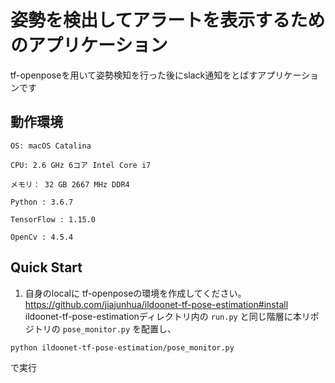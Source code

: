 # 姿勢を検出してアラートを表示するためのアプリケーション

tf-openposeを用いて姿勢検知を行った後にslack通知をとばすアプリケーションです

## 動作環境
```
OS: macOS Catalina

CPU: 2.6 GHz 6コア Intel Core i7

メモリ： 32 GB 2667 MHz DDR4

Python : 3.6.7

TensorFlow : 1.15.0

OpenCv : 4.5.4
```
## Quick Start

1. 自身のlocalに tf-openposeの環境を作成してください。
https://github.com/jiajunhua/ildoonet-tf-pose-estimation#install
ildoonet-tf-pose-estimationディレクトリ内の
`run.py` と同じ階層に本リポジトリの `pose_monitor.py` を配置し、

```
python ildoonet-tf-pose-estimation/pose_monitor.py
```

で実行
